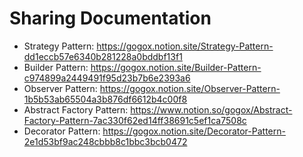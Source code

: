 # Sharing Documentation

* Strategy Pattern: https://gogox.notion.site/Strategy-Pattern-dd1eccb57e6340b281228a0bddbf13f1
* Builder Pattern: https://gogox.notion.site/Builder-Pattern-c974899a2449491f95d23b7b6e2393a6
* Observer Pattern: https://gogox.notion.site/Observer-Pattern-1b5b53ab65504a3b876df6612b4c00f8
* Abstract Factory Pattern: https://www.notion.so/gogox/Abstract-Factory-Pattern-7ac330f62ed14ff38691c5ef1ca7508c
* Decorator Pattern: https://gogox.notion.site/Decorator-Pattern-2e1d53bf9ac248cbbb8c1bbc3bcb0472
